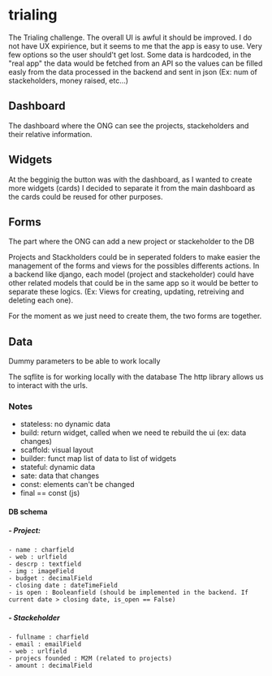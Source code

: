 # trialing
The Trialing challenge. The overall UI is awful it should be improved. I do not have UX expirience, but it seems to me that the app is easy to use. Very few options so the user should't get lost.
Some data is hardcoded, in the "real app" the data would be fetched from an API so the values can be filled easly from the data processed in the backend and sent in json (Ex: num of stackeholders, money raised, etc...)
 
## Dashboard
The dashboard where the ONG can see the projects, stackeholders and their relative information.

## Widgets
At the begginig the button was with the dashboard, as I wanted to create more widgets (cards) I decided to separate it from the main dashboard as the cards could be reused for other purposes.


## Forms
The part where the ONG can add a new project or stackeholder to the DB

Projects and Stackholders could be in seperated folders to make easier the management of the forms and views for the possibles differents actions. In a backend like django, each model (project and stackeholder) could have other related models that could be in the same app so it would be better to separate these logics. (Ex: Views for creating, updating, retreiving and deleting each one).

For the moment as we just need to create them, the two forms are together.

## Data
Dummy parameters to be able to work locally

The sqflite is for working locally with the database
The http library allows us to interact with the urls.

### Notes
- stateless: no dynamic data
- build: return widget, called when we need te rebuild the ui (ex: data changes)
- scaffold: visual layout
- builder: funct map list of data to list of widgets
- stateful: dynamic data
- sate: data that changes
- const: elements can't be changed
- final == const (js)

#### DB schema
##### - Project:
    - name : charfield
    - web : urlfield
    - descrp : textfield
    - img : imageField 
    - budget : decimalField 
    - closing date : dateTimeField
    - is open : Booleanfield (should be implemented in the backend. If current date > closing date, is_open == False)

##### - Stackeholder
    - fullname : charfield 
    - email : emailField 
    - web : urlfield 
    - projecs founded : M2M (related to projects)
    - amount : decimalField 